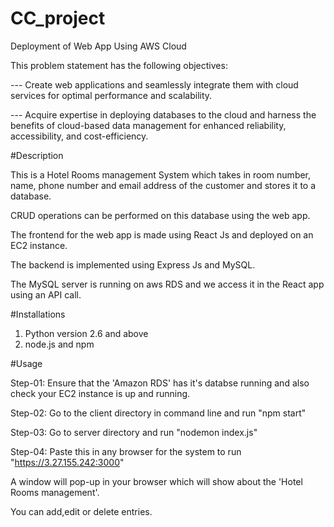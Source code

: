 # CC_project
Deployment of Web App Using AWS Cloud

This problem statement has the following objectives:

--- Create web applications and seamlessly integrate them with cloud services for optimal performance and scalability.

--- Acquire expertise in deploying databases to the cloud and harness the benefits of cloud-based data management for enhanced reliability, accessibility, and cost-efficiency.

#Description

This is a Hotel Rooms management System which takes in room number, name, phone number and email address of the customer and stores it to a database. 

CRUD operations can be performed on this database using the web app. 

The frontend for the web app is made using React Js and deployed on an EC2 instance. 

The backend is implemented using Express Js and MySQL.

The MySQL server is running on aws RDS and we access it in the React app using an API call.

#Installations
1) Python version 2.6 and above
2) node.js and npm

#Usage

Step-01: Ensure that the 'Amazon RDS' has it's databse running and also check your EC2 instance is up and running.

Step-02: Go to the client directory in command line and run "npm start"

Step-03: Go to server directory and run "nodemon index.js"

Step-04: Paste this in any browser for the system to run "https://3.27.155.242:3000"

A window will pop-up in your browser which will show about the 'Hotel Rooms management'.

You can add,edit or delete entries.
